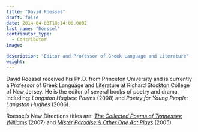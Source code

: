 ```yaml
---
title: "David Roessel"
draft: false
date: 2014-04-03T18:14:00.000Z
last_name: "Roessel"
contributor_type:
  - Contributor
image:

description: "Editor and Professor of Greek Language and Literature"
weight:
---
```


David Roessel received his Ph.D. from Princeton University and is currently a Professor of Greek Language and Literature at Richard Stockton College of New Jersey. He is the editor of several books of poetry and drama, including: _Langston Hughes: Poems_ (2008) and _Poetry for Young People: Langston Hughes_ (2006). 

Roessel’s New Directions titles are: [_The Collected Poems of Tennessee Williams_](http://ndbooks.com/book/the-collected-poems-of-tennessee-williams) (2007) and [_Mister Paradise & Other One Act Plays_](http://ndbooks.com/book/mister-paradise-other-one-act-plays) (2005).


